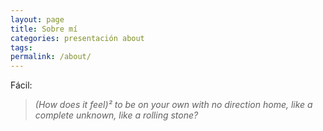 ```yaml
---
layout: page
title: Sobre mí
categories: presentación about
tags: 
permalink: /about/
---
```



Fácil:

> *(How does it feel)² to be on your own with no direction home, like a complete unknown, like a rolling stone?*